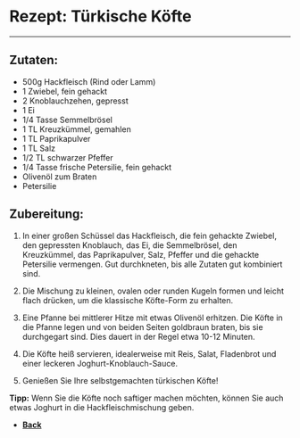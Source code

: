 # Rezept: Türkische Köfte

---

## Zutaten:

- 500g Hackfleisch (Rind oder Lamm)
- 1 Zwiebel, fein gehackt
- 2 Knoblauchzehen, gepresst
- 1 Ei
- 1/4 Tasse Semmelbrösel
- 1 TL Kreuzkümmel, gemahlen
- 1 TL Paprikapulver
- 1 TL Salz
- 1/2 TL schwarzer Pfeffer
- 1/4 Tasse frische Petersilie, fein gehackt
- Olivenöl zum Braten
- Petersilie
## Zubereitung:

1. In einer großen Schüssel das Hackfleisch, die fein gehackte Zwiebel, den gepressten Knoblauch, das Ei, die Semmelbrösel, den Kreuzkümmel, das Paprikapulver, Salz, Pfeffer und die gehackte Petersilie vermengen. Gut durchkneten, bis alle Zutaten gut kombiniert sind.

2. Die Mischung zu kleinen, ovalen oder runden Kugeln formen und leicht flach drücken, um die klassische Köfte-Form zu erhalten.

3. Eine Pfanne bei mittlerer Hitze mit etwas Olivenöl erhitzen. Die Köfte in die Pfanne legen und von beiden Seiten goldbraun braten, bis sie durchgegart sind. Dies dauert in der Regel etwa 10-12 Minuten.

4. Die Köfte heiß servieren, idealerweise mit Reis, Salat, Fladenbrot und einer leckeren Joghurt-Knoblauch-Sauce.

5. Genießen Sie Ihre selbstgemachten türkischen Köfte!

**Tipp:** Wenn Sie die Köfte noch saftiger machen möchten, können Sie auch etwas Joghurt in die Hackfleischmischung geben.

-  **[Back](essen.md)**